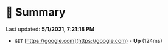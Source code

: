 # 📖 Summary
Last updated: **5/1/2021, 7:21:18 PM**

- `GET` [https://google.com](https://google.com) - **Up** (124ms)
